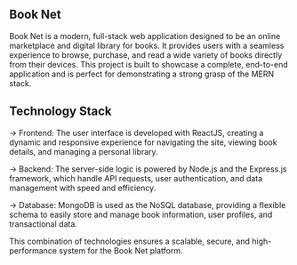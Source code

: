 Book Net
---------
Book Net is a modern, full-stack web application designed to be an online marketplace and digital library for books. It provides users with a seamless experience to browse, purchase, and read a wide variety of books directly from their devices. This project is built to showcase a complete, end-to-end application and is perfect for demonstrating a strong grasp of the MERN stack.

Technology Stack
----------------
-> Frontend: The user interface is developed with ReactJS, creating a dynamic and responsive experience for navigating the site, viewing book details, and managing a personal library.

-> Backend: The server-side logic is powered by Node.js and the Express.js framework, which handle API requests, user authentication, and data management with speed and efficiency.

-> Database: MongoDB is used as the NoSQL database, providing a flexible schema to easily store and manage book information, user profiles, and transactional data.


This combination of technologies ensures a scalable, secure, and high-performance system for the Book Net platform.



